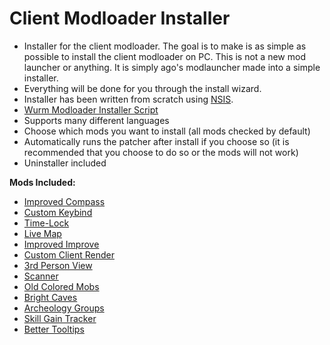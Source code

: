 # Client Modloader Installer

- Installer for the client modloader. The goal is to make is as simple as possible to install the client modloader on PC. This is not a new mod launcher or anything. It is simply ago's modlauncher made into a simple installer.
- Everything will be done for you through the install wizard. 
- Installer has been written from scratch using [NSIS](http://nsis.sourceforge.net/Main_Page).
- [Wurm Modloader Installer Script](https://github.com/Jubaroo/ClientModloaderInstaller/files/1909849/Wurm.Modloader.Script.zip)
- Supports many different languages
- Choose which mods you want to install (all mods checked by default)
- Automatically runs the patcher after install if you choose so (it is recommended that you choose to do so or the mods will not work)
- Uninstaller included

**Mods Included:**
   
 - [Improved Compass](https://forum.wurmonline.com/index.php?/topic/136575-released-improved-compass-no-winter-better-tooltips-custom-actions-max-toolbelt-time-lock-skill-gain-tracker-updated-apr-8/)
 - [Custom Keybind](https://forum.wurmonline.com/index.php?/topic/136575-released-improved-compass-no-winter-better-tooltips-custom-actions-max-toolbelt-time-lock-skill-gain-tracker-updated-apr-8/)
 - [Time-Lock](https://forum.wurmonline.com/index.php?/topic/136575-released-improved-compass-no-winter-better-tooltips-custom-actions-max-toolbelt-time-lock-skill-gain-tracker-updated-apr-8/)
 - [Live Map](https://forum.wurmonline.com/index.php?/topic/136217-released-live-map/)
 - [Improved Improve](https://forum.wurmonline.com/index.php?/topic/135285-released-improved-improve-for-agos-mod-loader-client/)
 - [Custom Client Render](https://forum.wurmonline.com/index.php?/topic/158323-releaseclient-customclientrender/)
 - [3rd Person View](https://forum.wurmonline.com/index.php?/topic/158402-release-third-person-view/)
 - [Scanner](https://github.com/bdew-wurm/scanner/releases)
 - [Old Colored Mobs](https://forum.wurmonline.com/index.php?/topic/150721-release-client-oldmobs/)
 - [Bright Caves](https://forum.wurmonline.com/index.php?/topic/142511-released-client-cave-vision/)
- [Archeology Groups](https://forum.wurmonline.com/index.php?/topic/136575-released-improved-compass-no-winter-better-tooltips-custom-actions-max-toolbelt-time-lock-skill-gain-tracker-updated-apr-8/)
- [Skill Gain Tracker](https://forum.wurmonline.com/index.php?/topic/136575-released-improved-compass-no-winter-better-tooltips-custom-actions-max-toolbelt-time-lock-skill-gain-tracker-updated-apr-8/)
- [Better Tooltips](https://forum.wurmonline.com/index.php?/topic/136575-released-improved-compass-no-winter-better-tooltips-custom-actions-max-toolbelt-time-lock-skill-gain-tracker-updated-apr-8/)
